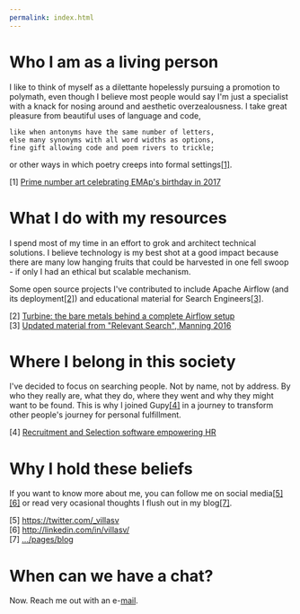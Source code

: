```yaml
---
permalink: index.html
---
```


# Who I am as a living person

I like to think of myself as a dilettante hopelessly pursuing a promotion to
polymath, even though I believe most people would say I'm just a specialist with
a knack for nosing around and aesthetic overzealousness. I take great pleasure
from beautiful uses of language and code,

```
like when antonyms have the same number of letters,
else many synonyms with all word widths as options,
fine gift allowing code and poem rivers to trickle;
```

or other ways in which poetry creeps into formal settings[[1]](#1).

<a id="1">[1]</a> [Prime number art celebrating EMAp's birthday in
2017](https://gist.github.com/villasv/c15c0d81069f570d0f1ac38913b16524)

# What I do with my resources

I spend most of my time in an effort to grok and architect technical solutions.
I believe technology is my best shot at a good impact because there are many low
hanging fruits that could be harvested in one fell swoop - if only I had an
ethical but scalable mechanism.

Some open source projects I've contributed to include Apache Airflow (and its
deployment[[2]](#2)) and educational material for Search Engineers[[3]](#3).

<a id="2">[2]</a> [Turbine: the bare metals behind a complete Airflow
setup](https://github.com/villasv/aws-airflow-stack)<br>
<a id="3">[3]</a> [Updated material from "Relevant Search", Manning
2016](https://github.com/villasv/relevant-search-book)<br>

# Where I belong in this society

I've decided to focus on searching people. Not by name, not by address. By who
they really are, what they do, where they went and why they might want to be
found. This is why I joined Gupy[[4]](#4) in a journey to transform other
people's journey for personal fulfillment.

<a id="4">[4]</a> [Recruitment and Selection software empowering
HR](https://www.gupy.io)

# Why I hold these beliefs

If you want to know more about me, you can follow me on social
media[[5]](#5)[[6]](#6) or read very ocasional thoughts I flush out in my
blog[[7]](#7).

<a id="5">[5]</a> <https://twitter.com/_villasv> <br>
<a id="6">[6]</a> <http://linkedin.com/in/villasv/> <br>
<a id="7">[7]</a> [.../pages/blog](/pages/blog) <br>

# When can we have a chat?

Now. Reach me out with an e-[mail](mailto:mail@victor.villas).
